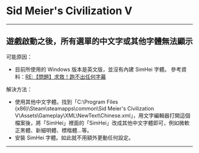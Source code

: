 # Sid Meier's Civilization V

---

## 遊戲啟動之後，所有選單的中文字或其他字體無法顯示

可能原因：
- 目前所使用的 Windows 版本是英文版，並沒有內建 SimHei 字體。 參考資料：[RE:【問題】求救！跑不出任何字幕](https://forum.gamer.com.tw/Co.php?bsn=5114&sn=11106)

解決方法：
- 使用其他中文字體。找到「C:\Program Files (x86)\Steam\steamapps\common\Sid Meier's Civilization V\Assets\Gameplay\XML\NewText\Chinese.xml」，用文字編輯器打開這個檔案後，將「<FontName>SimHei</FontName>」裡面的「SimHei」改成其他中文字體即可，例如微軟正黑體、新細明體、標楷體...等。
- 安裝 SimHei 字體。如此就不用額外更動任何設定。

---
